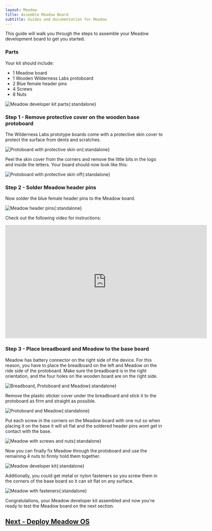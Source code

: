 ```yaml
---
layout: Meadow
title: Assemble Meadow Board
subtitle: Guides and documentation for Meadow
---
```


This guide will walk you through the steps to assemble your Meadow development board to get you started.

### Parts

Your kit should include:
 - 1 Meadow board
 - 1 Wooden Wilderness Labs protoboard
 - 2 Blue female header pins
 - 4 Screws
 - 8 Nuts

![Meadow developer kit parts](./MeadowDev_Parts.jpg){:standalone}

### Step 1 - Remove protective cover on the wooden base protoboard

The Wilderness Labs prototype boards come with a protective skin cover to protect the surface from dents and scratches.

![Protoboard with protective skin on](./MeadowDev_BaseStickerOn.jpg){:standalone}

Peel the skin cover from the corners and remove the little bits in the logo and inside the letters. Your board should now look like this:

![Protoboard with protective skin off](./MeadowDev_BaseStickerOff.jpg){:standalone}

### Step 2 - Solder Meadow header pins

Now solder the blue female header pins to the Meadow board. 

![Meadow header pins](./MeadowDev_HeaderPins.jpg){:standalone}

Check out the following video for instructions:

<p><iframe width="640" height="360" src="https://www.youtube.com/embed/HpsYHgJSIUA" frameborder="0" allowfullscreen></iframe></p>

### Step 3 - Place breadboard and Meadow to the base board

Meadow has battery connector on the right side of the device. For this reason, you have to place the breadboard on the left and Meadow on the ride side of the protoboard. Make sure the breadboard is in the right orientation, and the four holes on the wooden board are on the right side.

![Breadboard, Protoboard and Meadow](./MeadowDev_Places.jpg){:standalone}

Remove the plastic sticker cover under the breadboard and stick it to the protoboard as firm and straight as possible.

![Protoboard and Meadow](./MeadowDev_Breadboard.jpg){:standalone}

Put each screw in the corners on the Meadow board with one nut so when placing it on the base it will sit flat and the soldered header pins wont get in contact with the base.

![Meadow with screws and nuts](./MeadowDev_Screws.jpg){:standalone}

Now you can finally fix Meadow through the protoboard and use the remaining 4 nuts to firmly hold them together.

![Meadow developer kit](./MeadowDev_Final.jpg){:standalone}

Additionally, you could get metal or nylon fasteners so you screw them in the corners of the base board so it can sit flat on any surface.

![Meadow with fasteners](./MeadowDev_Fasteners.jpg){:standalone}

Congratulations, your Meadow developer kit assembled and now you're ready to test the Meadow board on the next section. 

## [Next - Deploy Meadow OS](/Meadow/Getting_Started/Deploying_Meadow/)
